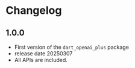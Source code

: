 # Changelog

## 1.0.0

- First version of the `dart_openai_plus` package
- release date 20250307 
- All APIs are included.

